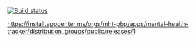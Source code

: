[![Build status](https://build.appcenter.ms/v0.1/apps/bca4a900-6f55-4b86-8908-c8d163ad8e6f/branches/main/badge)](https://appcenter.ms)

https://install.appcenter.ms/orgs/mht-pbp/apps/mental-health-tracker/distribution_groups/public/releases/1
